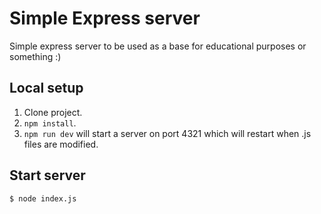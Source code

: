 # Simple Express server

Simple express server to be used as a base for educational purposes or something :)

## Local setup

1. Clone project.
1. `npm install`.
1. `npm run dev` will start a server on port 4321 which will restart when .js files are modified.

## Start server

``` shell
$ node index.js
```
